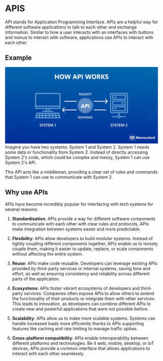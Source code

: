 # APIS

API stands for Application Programming Interface. APIs are a helpful way for different software applications to talk to 
each other and exchange information. Similar to how a user interacts with an interfaces with buttons and menus to 
interact with software, applications use APIs to interact with each other.

## Example
![Simple API example](./Images/how-api-works.jpg)
Imagine you have two systems: System 1 and System 2. System 1 needs some data or functionality from System 2. Instead of
directly accessing System 2's code, which could be complex and messy, System 1 can use System 2's API. 

This API acts like a middleman, providing a clear set of rules and commands that System 1 can use to communicate with 
System 2.

## Why use APIs
APIs have become incredibly popular for interfacing with tech systems for several reasons:
1) **Standardisation**: APIs provide a way for different software components to communicate with each other with clear rules and protocols, APIs make integration between systems easier and more predictable.

2) **Flexibility**: APIs allow developers to build modular systems. Instead of tightly coupling different components together, APIs enable us to loosely couple them, making it easier to update, replace, or scale components without affecting the entire system.

3) **Reuse**: APIs make code reusable. Developers can leverage existing APIs provided by third-party services or internal systems, saving time and effort, as well as ensuring consistency and reliability across different parts of the application.

4) **Ecosystems**: APIs foster vibrant ecosystems of developers and third-party services. Companies often expose APIs to allow others to extend the functionality of their products or integrate them with other services. This leads to innovation, as developers can combine different APIs to create new and powerful applications that were not possible before.

5) **Scalability**: APIs allow us to make more scalable systems. Systems can handle increased loads more efficiently thanks to APIs supporting features like caching and rate limiting to manage traffic spikes.

6) **Cross-platform compatibility**: APIs enable interoperability between different platforms and technologies. Be it web, mobile, desktop, or IoT devices, APIs provide a common interface that allows applications to interact with each other seamlessly.
